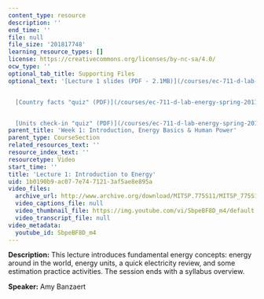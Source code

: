 ```yaml
---
content_type: resource
description: ''
end_time: ''
file: null
file_size: '201817748'
learning_resource_types: []
license: https://creativecommons.org/licenses/by-nc-sa/4.0/
ocw_type: ''
optional_tab_title: Supporting Files
optional_text: '[Lecture 1 slides (PDF - 2.1MB)](/courses/ec-711-d-lab-energy-spring-2011/resources/mitec_711s11_lec01)


  [Country facts "quiz" (PDF)](/courses/ec-711-d-lab-energy-spring-2011/resources/mitec_711s11_lec01_ho1)


  [Units check-in "quiz" (PDF)](/courses/ec-711-d-lab-energy-spring-2011/resources/mitec_711s11_lec01_ho2)'
parent_title: 'Week 1: Introduction, Energy Basics & Human Power'
parent_type: CourseSection
related_resources_text: ''
resource_index_text: ''
resourcetype: Video
start_time: ''
title: 'Lecture 1: Introduction to Energy'
uid: 1b0190b9-ac07-7e74-7121-3af5ae8e895a
video_files:
  archive_url: http://www.archive.org/download/MITSP.775S11/MITSP_775S11lec01_300k.mp4
  video_captions_file: null
  video_thumbnail_file: https://img.youtube.com/vi/SbpeBF8D_m4/default.jpg
  video_transcript_file: null
video_metadata:
  youtube_id: SbpeBF8D_m4
---
```


**Description:** This lecture introduces fundamental energy concepts: energy around in the world, energy units, a quick electricity review, and some estimation practice activities. The session ends with a syllabus overview.

**Speaker:** Amy Banzaert

